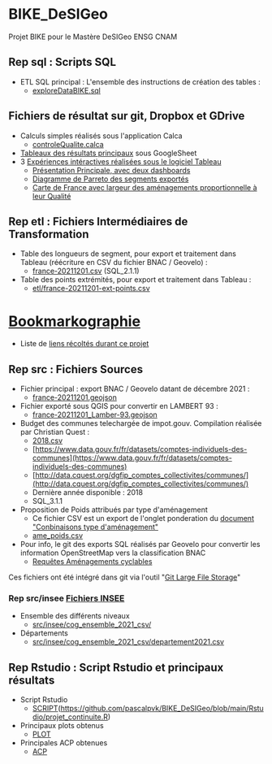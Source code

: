 # BIKE_DeSIGeo
Projet BIKE pour le Mastère DeSIGeo ENSG CNAM

## Rep sql : Scripts SQL
- ETL SQL principal : L'ensemble des instructions de création des tables : 
  - [exploreDataBIKE.sql](sql/exploreDataBIKE.sql)


## Fichiers de résultat sur git, Dropbox et GDrive
- Calculs simples réalisés sous l'application Calca
  - [controleQualite.calca](controleQualite.calca)  
- [Tableaux des résultats principaux](https://docs.google.com/spreadsheets/d/1_bZ3a8YPmeFRE1WyjljdxPkhcoufJF49F1G6NZglBw0/edit?usp=sharing) sous GoogleSheet
- 3 [Expériences intéractives réalisées sous le logiciel Tableau](https://www.dropbox.com/sh/csbe5md0hy5x34t/AAB0_zvNTDqOSJ99PfrVt4p4a?dl=0)
  - [Présentation Principale, avec deux dashboards](https://www.dropbox.com/s/bf2nbxcp8r3tlvz/BIKE-Tableau.twbx?dl=0)
  - [Diagramme de Parreto des segments exportés](https://www.dropbox.com/s/95nhwscq490ev3c/BIKE-Tableau-geovelo-length.twbx?dl=0)
  - [Carte de France avec largeur des aménagements proportionnelle à leur Qualité](https://www.dropbox.com/s/hfwha35xzf1wjd4/BIKE-Tableau-geovelo-carteDeFrance.twbx?dl=0)


## Rep etl : Fichiers Intermédiaires de Transformation
- Table des longueurs de segment, pour export et traitement dans Tableau (réécriture en CSV du fichier BNAC / Geovelo) : 
  - [france-20211201.csv](etl/france-20211201.csv) (SQL_2.1.1)
- Table des points extrémités, pour export et traitement dans Tableau : 
  - [etl/france-20211201-ext-points.csv](france-20211201-ext-points.csv)

# [Bookmarkographie](https://raindrop.io/PascalVuylsteker/projet-pistes-cyclables-bike-21436758)
- Liste de [liens récoltés durant ce projet](https://raindrop.io/PascalVuylsteker/projet-pistes-cyclables-bike-21436758)


## Rep src : Fichiers Sources
- Fichier principal : export BNAC / Geovelo datant de décembre 2021 : 
  - [france-20211201.geojson](src/france-20211201.geojson)
- Fichier exporté sous QGIS pour convertir en LAMBERT 93 : 
  - [france-20211201_Lamber-93.geojson](src/france-20211201_Lamber-93.geojson)
- Budget des communes telechargée de impot.gouv. Compilation réalisée par Christian Quest :
  - [2018.csv](src/2018.csv)
  - [https://www.data.gouv.fr/fr/datasets/comptes-individuels-des-communes](https://www.data.gouv.fr/fr/datasets/comptes-individuels-des-communes)
  - [http://data.cquest.org/dgfip_comptes_collectivites/communes/](http://data.cquest.org/dgfip_comptes_collectivites/communes/)
  - Dernière année disponible : 2018
  - SQL_3.1.1
- Proposition de Poids attribués par type d'aménagement
  - Ce fichier CSV est un export de l'onglet ponderation du [document "Conbinaisons type d'aménagement"](https://docs.google.com/spreadsheets/d/1_bZ3a8YPmeFRE1WyjljdxPkhcoufJF49F1G6NZglBw0/edit?usp=sharing)
  - [ame_poids.csv](src/ame_poids.csv)
- Pour info, le git des exports SQL réalisés par Geovelo pour convertir les information OpenStreetMap vers la classification BNAC
  - [Requêtes Aménagements cyclables](https://gitlab.com/geovelo-public/requetes_amenagements_cyclables) 

Ces fichiers ont été intégré dans git via l'outil "[Git Large File Storage](https://docs.github.com/en/repositories/working-with-files/managing-large-files)"

### Rep src/insee [Fichiers INSEE](https://www.insee.fr/fr/information/5057840)
- Ensemble des différents niveaux
  - [src/insee/cog_ensemble_2021_csv/](src/insee/cog_ensemble_2021_csv/)
- Départements
  - [src/insee/cog_ensemble_2021_csv/departement2021.csv](src/insee/cog_ensemble_2021_csv/departement2021.csv) 

## Rep Rstudio : Script Rstudio et principaux résultats
- Script Rstudio
  - [SCRIPT](https://via.placeholder.com/15/f03c15/000000?text=+)(https://github.com/pascalpvk/BIKE_DeSIGeo/blob/main/Rstudio/projet_continuite.R)
- Principaux plots obtenus
  - [PLOT](https://github.com/pascalpvk/BIKE_DeSIGeo/tree/main/Rstudio/Plot_resultats)
- Principales ACP obtenues
  - [ACP](https://github.com/pascalpvk/BIKE_DeSIGeo/tree/main/Rstudio/ACP_resultats)





